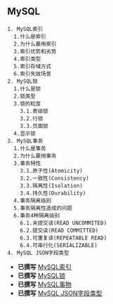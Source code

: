 ## MySQL

```
1. MySQL索引
  1.什么是索引
  2.为什么要用索引
  3.索引优势和劣势
  4.索引类型
  5.索引存储方式
  6.索引失效场景
2. MySQL锁
  1.什么是锁
  2.锁类型
  3.锁的粒度
    3.1.表级锁
    3.2.行锁
    3.3.页面锁
  4.显示锁
3. MySQL事务
  1.什么是事务
  2.为什么要用事务
  3.事务特性
    3.1.原子性(Atomicity)
    3.2.一致性(Consistency)
    3.3.隔离性(Isolation)
    3.4.持久性(Durability)
  4.事务隔离级别
  5.事务隔离性造成的问题
  6.事务4种隔离级别
    6.1.未提交读(READ UNCOMMITED)
    6.2.提交读(READ COMMITTED)
    6.3.可重复读(REPEATABLE READ)
    6.4.可串行化(SERIALIZABLE)
4. MySQL JSON字段类型
```

* **已撰写** [MySQL索引](mysql/index.md)
* **已撰写** [MySQL锁](mysql/lock.md)
* **已撰写** [MySQL事物](mysql/transaction.md)
* **已撰写** [MySQL JSON字段类型](mysql/field.json.md)